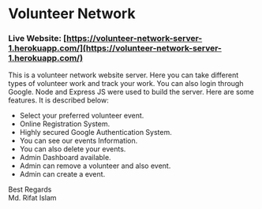 # Volunteer Network

### Live Website: [https://volunteer-network-server-1.herokuapp.com/](https://volunteer-network-server-1.herokuapp.com/)

This is a volunteer network website server. Here you can take different types of volunteer work and track your work. You can also login through Google. Node and Express JS were used to build the server.
Here are some features. It is described below:

* Select your preferred volunteer event.
* Online Registration System.
* Highly secured Google Authentication System.
* You can see our events Information.
* You can also delete your events.
* Admin Dashboard available.
* Admin can remove a volunteer and also event.
* Admin can create a event.

Best Regards \
Md. Rifat Islam
 